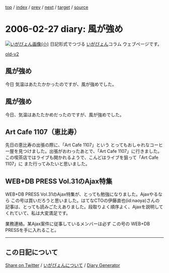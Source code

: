 [top](https://igapyon.github.io/diary/) 
 / [index](https://igapyon.github.io/diary/2006/index.html) 
 / [prev](https://igapyon.github.io/diary/2006/ig060225.html) 
 / [next](https://igapyon.github.io/diary/2006/ig060228.html) 
 / [target](https://igapyon.github.io/diary/2006/ig060227.html) 
 / [source](https://github.com/igapyon/diary/blob/gh-pages/2006/ig060227.html.src.md) 

2006-02-27 diary: 風が強め
=====================================================================================================
[![いがぴょん画像(小)](https://igapyon.github.io/diary/images/iga200306s.jpg "いがぴょん")](https://igapyon.github.io/diary/memo/memoigapyon.html) 日記形式でつづる [いがぴょん](https://igapyon.github.io/diary/memo/memoigapyon.html)コラム ウェブページです。

[old-v2](ig060227-orig.html)

## 風が強め

今日 気温はあたたかかったのですが、風が強めでした。


## 風が強め

今日、気温はあたたかめだったのですが、風が強めでした。

## Art Cafe 1107（恵比寿）

先日の恵比寿の出張の際に、「Art Cafe 1107」という とってもおしゃれなコーヒー屋を見つけました。出張がおわったあとで、「Art Cafe 1107」に行きました。この喫茶店ではライブも開かれるようで、こんどはライブを狙って「Art Cafe 1107」に また行ってみたいと思いました。

## WEB+DB PRESS Vol.31のAjax特集

WEB+DB PRESS Vol.31のAjax特集が、とっても勉強になりました。Ajaxやるなら この号は買いだろうと思いました。はてなCTOの伊藤直也(id:naoya)さんの記事は、とっても読みごたえありました。段取りよく順序よく、Ajaxを説明してくれていて、私は大変満足です。

業務連絡。某Ajax案件に従事しているメンバーは必ず この号の WEB+DB PRESSを手に入れること。

----------------------------------------------------------------------------------------------------

## この日記について

[Share on Twitter](https://twitter.com/intent/tweet?hashtags=igapyon%2Cdiary%2C%E3%81%84%E3%81%8C%E3%81%B4%E3%82%87%E3%82%93&text=%E9%A2%A8%E3%81%8C%E5%BC%B7%E3%82%81&url=https%3A%2F%2Figapyon.github.io%2Fdiary%2F2006%2Fig060227.html) / [いがぴょんについて](https://igapyon.github.io/diary/memo/memoigapyon.html) / [Diary Generator](https://github.com/igapyon/igapyonv3)
